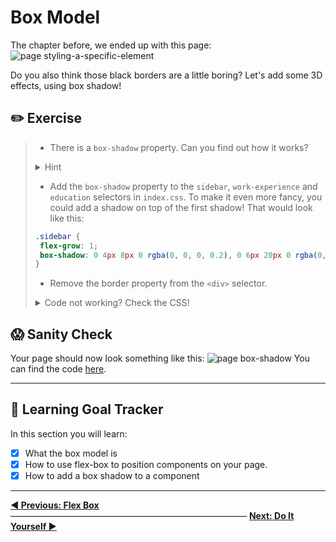 # Box Model



The chapter before, we ended up with this page:
![page styling-a-specific-element](https://cd.sseu.re/Monosnap_2018-09-06_15-42-47.png)

Do you also think those black borders are a little boring? Let's add some 3D effects, using box shadow!

## ✏️ Exercise
> * There is a `box-shadow` property. Can you find out how it works?
>
><details>
>  <summary>
>     Hint
>  </summary>
>
>   [Check out MDN](https://developer.mozilla.org/en-US/docs/Web/CSS/box-shadow)
> </details>
>
> * Add the `box-shadow` property to the `sidebar`, `work-experience` and `education` selectors in `index.css`. To make it even more fancy, you could add a shadow on top of the first shadow! That would look like this:
> ```css
> .sidebar {
>  flex-grow: 1;
>  box-shadow: 0 4px 8px 0 rgba(0, 0, 0, 0.2), 0 6px 20px 0 rgba(0, 0, 0, 0.19);
>}
> ```
>
> * Remove the border property from the `<div>` selector.
>
><details>
>  <summary>
>     Code not working? Check the CSS!
>  </summary>
>
>  ```css
>  .sidebar {
>    flex-grow: 1;
>    box-shadow: 0 4px 8px 0 rgba(0, 0, 0, 0.2), 0 6px 20px 0 rgba(0, 0, 0, 0.19);
>  }
>  
>  .work-experience {
>    box-shadow: 0 4px 8px 0 rgba(0, 0, 0, 0.2), 0 6px 20px 0 rgba(0, 0, 0, 0.19);
>  }
>
>  .education {
>    box-shadow: 0 4px 8px 0 rgba(0, 0, 0, 0.2), 0 6px 20px 0 rgba(0, 0, 0, 0.19);
>  }
>  ```
> </details>

## 😱 Sanity Check
Your page should now look something like this:
![page box-shadow](https://cd.sseu.re/Monosnap_2018-09-06_16-12-05.png)
You can find the code [here]().


---
## 🎯 Learning Goal Tracker

In this section you will learn:

* [x] What the box model is
* [x] How to use flex-box to position components on your page.
* [x] How to add a box shadow to a component

---

**[◀ Previous: Flex Box](https://github.com/Codaisseur/static-resume-page/blob/master/all-instructions/10-flex-box.md)** ――――――――――――――――――――――――――― **[Next: Do It Yourself ▶](https://github.com/Codaisseur/static-resume-page/blob/master/all-instructions/12-do-it-yourself.md)**
